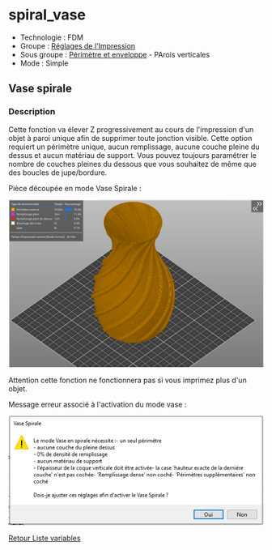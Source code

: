 # spiral_vase

* Technologie : FDM
* Groupe : [Réglages de l'Impression](../print_settings/print_settings.md)
* Sous groupe : [Périmètre et enveloppe](../print_settings/print_settings.md#périmètre-et-enveloppe) - PArois verticales
* Mode : Simple

## Vase spirale

### Description

Cette fonction va élever Z progressivement au cours de l'impression d'un objet à paroi unique afin de supprimer toute jonction visible. Cette option requiert un périmètre unique, aucun remplissage, aucune couche pleine du dessus et aucun matériau de support. Vous pouvez toujours paramétrer le nombre de couches pleines du dessous que vous souhaitez de même que des boucles de jupe/bordure. 

Pièce découpée en mode Vase Spirale : 

![mode Vase](./images/spiral_vase/002.png)


Attention cette fonction ne fonctionnera pas si vous imprimez plus d'un objet.

Message erreur associé à l'activation du mode vase :

![Message erreur associé à l'activation du mode vase](./images/spiral_vase/001.png)

[Retour Liste variables](variable_list.md)
